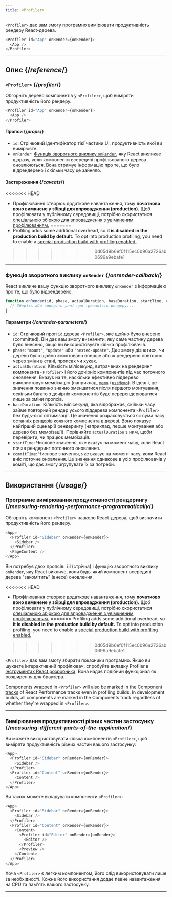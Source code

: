 ```yaml
---
title: <Profiler>
---
```


<Intro>

`<Profiler>` дає вам змогу програмно вимірювати продуктивність рендеру React-дерева.

```js
<Profiler id="App" onRender={onRender}>
  <App />
</Profiler>
```

</Intro>

<InlineToc />

---

## Опис {/*reference*/}

### `<Profiler>` {/*profiler*/}

Обгорніть дерево компонентів у `<Profiler>`, щоб виміряти продуктивність його рендеру.

```js
<Profiler id="App" onRender={onRender}>
  <App />
</Profiler>
```

#### Пропси {/*props*/}

* `id`: Стрічковий ідентифікатор тієї частини UI, продуктивність якої ви вимірюєте.
* `onRender`: [Функція зворотного виклику `onRender`](#onrender-callback), яку React викликає щоразу, коли компоненти всередині профільованого дерева оновлюються. Вона отримує інформацію про те, що було відрендерено і скільки часу це зайняло.

#### Застереження {/*caveats*/}

<<<<<<< HEAD
* Профілювання створює додаткове навантаження, тому **початково воно вимкнене у збірці для впровадження (production).** Щоб профілювати у публічному середовищі, потрібно скористатися [спеціальною збіркою для впровадження з увімкненим профілюванням.](https://fb.me/react-profiling)
=======
* Profiling adds some additional overhead, so **it is disabled in the production build by default.** To opt into production profiling, you need to enable a [special production build with profiling enabled.](/reference/dev-tools/react-performance-tracks#using-profiling-builds)
>>>>>>> 0d05d9b6ef0f115ec0b96a2726ab0699a9ebafe1

---

### Функція зворотного виклику `onRender` {/*onrender-callback*/}

React викличе вашу функцію зворотного виклику `onRender` з інформацією про те, що було відрендерено.

```js
function onRender(id, phase, actualDuration, baseDuration, startTime, commitTime) {
  // Зберіть або виведіть дані про тривалість рендеру...
}
```

#### Параметри {/*onrender-parameters*/}

* `id`: Стрічковий проп `id` дерева `<Profiler>`, яке щойно було внесено (committed). Він дає вам змогу визначити, яку саме частину дерева було внесено, якщо ви використовуєте кілька профілювачів.
* `phase`: `"mount"`, `"update"` або `"nested-update"`. Дає змогу дізнатися, чи дерево було щойно змонтовано вперше або ж рендерено повторно через зміни в стані, пропсах чи хуках.
* `actualDuration`: Кількість мілісекунд, витрачених на рендеринг компонента `<Profiler>` і його дочірніх компонентів під час поточного оновлення. Вказує на те, наскільки ефективно піддерево використовує мемоїзацію (наприклад, [`memo`](/reference/react/memo) і [`useMemo`](/reference/react/useMemo)). В ідеалі, це значення повинно значно зменшитися після першого монтування, оскільки багато з дочірніх компонентів буде перерендерюватися лише за зміни пропсів.
* `baseDuration`: Кількість мілісекунд, яка відображає, скільки часу займе повторний рендер усього піддерева компонента `<Profiler>` без будь-якої оптимізації. Це значення розраховується як сума часу останніх рендерів кожного компонента в дереві. Воно показує найгірший сценарій рендерингу (наприклад, перше монтування або дерево без мемоїзації). Порівняйте `actualDuration` з ним, щоби перевірити, чи працює мемоїзація.
* `startTime`: Числове значення, яке вказує на момент часу, коли React почав рендеринг поточного оновлення.
* `commitTime`: Числове значення, яке вказує на момент часу, коли React вніс поточне оновлення. Це значення однакове в усіх профілювачів у коміті, що дає змогу згрупувати їх за потреби.

---

## Використання {/*usage*/}

### Програмне вимірювання продуктивності рендерингу {/*measuring-rendering-performance-programmatically*/}

Обгорніть компонент `<Profiler>` навколо React-дерева, щоб визначити продуктивність його рендеру.

```js {2,4}
<App>
  <Profiler id="Sidebar" onRender={onRender}>
    <Sidebar />
  </Profiler>
  <PageContent />
</App>
```

Він потребує двох пропсів: `id` (стрічка) і функцію зворотного виклику `onRender`, яку React викличе, коли будь-який компонент всередині дерева "закомітить" (внесе) оновлення.

<Pitfall>

<<<<<<< HEAD
* Профілювання створює додаткове навантаження, тому **початково воно вимкнене у збірці для впровадження (production).** Щоб профілювати у публічному середовищі, потрібно скористатися [спеціальною збіркою для впровадження з увімкненим профілюванням.](https://fb.me/react-profiling)
=======
Profiling adds some additional overhead, so **it is disabled in the production build by default.** To opt into production profiling, you need to enable a [special production build with profiling enabled.](/reference/dev-tools/react-performance-tracks#using-profiling-builds)
>>>>>>> 0d05d9b6ef0f115ec0b96a2726ab0699a9ebafe1

</Pitfall>

<Note>

`<Profiler>` дає вам змогу збирати показники програмно. Якщо ви шукаєте інтерактивний профілювач, спробуйте вкладку Profiler в [Інструментах React розробника](/learn/react-developer-tools). Вона надає подібний функціонал як розширення для браузера.

Components wrapped in `<Profiler>` will also be marked in the [Component tracks](/reference/dev-tools/react-performance-tracks#components) of React Performance tracks even in profiling builds.
In development builds, all components are marked in the Components track regardless of whether they're wrapped in `<Profiler>`.

</Note>

---

### Вимірювання продуктивності різних частин застосунку {/*measuring-different-parts-of-the-application*/}

Ви можете використовувати кілька компонентів `<Profiler>`, щоб виміряти продуктивність різних частин вашого застосунку:

```js {5,7}
<App>
  <Profiler id="Sidebar" onRender={onRender}>
    <Sidebar />
  </Profiler>
  <Profiler id="Content" onRender={onRender}>
    <Content />
  </Profiler>
</App>
```

Ви також можете вкладувати компоненти `<Profiler>`:

```js {5,7,9,12}
<App>
  <Profiler id="Sidebar" onRender={onRender}>
    <Sidebar />
  </Profiler>
  <Profiler id="Content" onRender={onRender}>
    <Content>
      <Profiler id="Editor" onRender={onRender}>
        <Editor />
      </Profiler>
      <Preview />
    </Content>
  </Profiler>
</App>
```

Хоча `<Profiler>` є легким компонентом, його слід використовувати лише за необхідності. Кожне його використання додає певне навантаження на CPU та пам'ять вашого застосунку.

---

